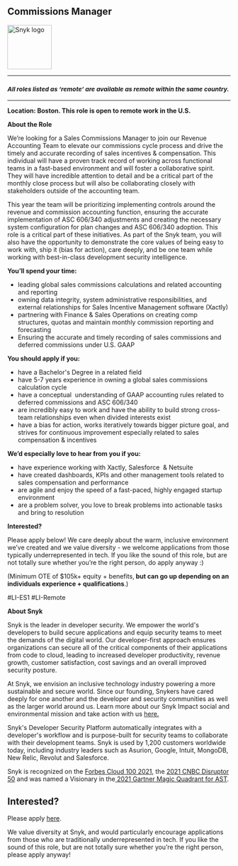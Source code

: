Commissions Manager
---

<img src="https://res.cloudinary.com/snyk/image/upload/v1537345894/press-kit/brand/logo-black.png" width="100" alt="Snyk logo" />

<hr>
<h3><em><strong><sub>All roles listed as ‘remote’ are available as remote within the same country.</sub></strong></em></h3>
<hr>
<p><strong>Location</strong><strong>: Boston. This role is open to remote work in the U.S.</strong></p>
<p><strong>About the Role</strong></p>
<p><span style="font-weight: 400;">We’re looking for a Sales Commissions Manager to join our Revenue Accounting Te</span><span style="font-weight: 400;">am to elevate our commissions cycle process and drive the timely and accurate recording of sales incentives &amp; compensation. This individual will have a proven track record of working across functional teams in a fast-based environment and will foster a collaborative spirit. They will have incredible attention to detail and be a critical part of the monthly close process but will also be collaborating closely with stakeholders outside of the accounting team.</span></p>
<p><span style="font-weight: 400;">This year the team will be prioritizing implementing controls around the revenue and commission accounting function, ensuring the accurate implementation of ASC 606/340 adjustments and creating the necessary system configuration for plan changes and ASC 606/340 adoption</span><span style="font-weight: 400;">. This role is a critical part of these initiatives. As part of the Snyk team, you will also have the opportunity to demonstrate the core values of being easy to work with, ship it (bias for action), care deeply, and be one team while working with best-in-class development security intelligence.</span></p>
<p><strong>You’ll spend your time:</strong><strong>&nbsp;</strong></p>
<ul>
<li style="font-weight: 400;"><span style="font-weight: 400;">leading global sales commissions calculations and related accounting and reporting</span></li>
<li style="font-weight: 400;"><span style="font-weight: 400;">owning data integrity, system administrative responsibilities, and external relationships for Sales Incentive Management software (Xactly)</span></li>
<li style="font-weight: 400;"><span style="font-weight: 400;">partnering with Finance &amp; Sales Operations on creating comp structures, quotas and maintain monthly commission reporting and forecasting</span></li>
<li style="font-weight: 400;"><span style="font-weight: 400;">Ensuring the accurate and timely recording of sales commissions and deferred commissions under U.S. GAAP</span></li>
</ul>
<p><strong>You should apply if you:</strong></p>
<ul>
<li style="font-weight: 400;"><span style="font-weight: 400;">have a Bachelor's Degree in a related field</span></li>
<li style="font-weight: 400;"><span style="font-weight: 400;">have 5-7 years experience in owning a global sales commissions calculation cycle</span></li>
<li style="font-weight: 400;"><span style="font-weight: 400;">have a conceptual&nbsp; understanding of GAAP accounting rules related to deferred commissions and ASC 606/340</span></li>
<li style="font-weight: 400;"><span style="font-weight: 400;">are incredibly easy to work and have the ability to build strong cross-team relationships even when divided interests exist</span></li>
<li style="font-weight: 400;"><span style="font-weight: 400;">have a bias for action, works iteratively towards bigger picture goal, and strives for continuous improvement especially related to sales compensation &amp; incentives</span></li>
</ul>
<p><strong>We’d especially love to hear from you if you:</strong></p>
<ul>
<li style="font-weight: 400;"><span style="font-weight: 400;">have experience working with Xactly, Salesforce&nbsp; &amp; Netsuite</span></li>
<li style="font-weight: 400;"><span style="font-weight: 400;">have created dashboards, KPIs and other management tools related to sales compensation and performance</span></li>
<li style="font-weight: 400;"><span style="font-weight: 400;">are agile and enjoy the speed of a fast-paced, highly engaged startup environment</span></li>
<li style="font-weight: 400;"><span style="font-weight: 400;">are a problem solver, you love to break problems into actionable tasks and bring to resolution</span></li>
</ul>
<p><strong>Interested?</strong></p>
<p><span style="font-weight: 400;">Please apply below! We care deeply about the warm, inclusive environment we’ve created and we value diversity - we welcome applications from those typically underrepresented in tech. If you like the sound of this role, but are not totally sure whether you’re the right person, do apply anyway :)</span></p>
<p><span style="font-weight: 400;">(Minimum OTE of $105k+ equity + benefits,<strong> but can go up depending on an individuals experience + qualifications</strong>.)</span></p>
<p>#LI-ES1 #LI-Remote</p><div class="content-conclusion"><p><strong>About Snyk</strong></p>
<p><span style="font-weight: 400;">Snyk is the leader in developer security. We empower the world's developers to build secure applications and equip security teams to meet the demands of the digital world. Our developer-first approach ensures organizations can secure all of the critical components of their applications from code to cloud, leading to increased developer productivity, revenue growth, customer satisfaction, cost savings and an overall improved security posture.&nbsp;</span></p>
<p><span style="font-weight: 400;">At Snyk, we envision an inclusive technology industry powering a more sustainable and secure world.</span> <span style="font-weight: 400;">Since our founding, Snykers have cared deeply for one another and the developer and security communities as well as the larger world around us. Learn more about our Snyk Impact social and environmental mission and take action with us </span><a href="https://snyk.io/about/snyk-impact/"><span style="font-weight: 400;">here.</span></a></p>
<p><span style="font-weight: 400;">Snyk's Developer Security Platform automatically integrates with a developer's workflow and is purpose-built for security teams to collaborate with their development teams. Snyk is used by 1,200 customers worldwide today, including industry leaders such as Asurion, Google, Intuit, MongoDB, New Relic, Revolut and Salesforce.</span></p>
<p><span style="font-weight: 400;">Snyk is recognized on the </span><a href="https://www.forbes.com/cloud100/#6f24b5ba5f94"><span style="font-weight: 400;">Forbes Cloud 100 2021</span></a><span style="font-weight: 400;">, the </span><a href="https://www.cnbc.com/2021/05/25/these-are-the-2021-cnbc-disruptor-50-companies.html"><span style="font-weight: 400;">2021 CNBC Disruptor 50</span></a><span style="font-weight: 400;"> and was named a Visionary in the</span><a href="https://snyk.io/blog/snyk-visionary-2021-gartner-magic-quadrant-for-ast/"><span style="font-weight: 400;"> 2021 Gartner Magic Quadrant for AST</span></a><span style="font-weight: 400;">.</span></p></div>

Interested?
---

Please apply [here](https://boards.greenhouse.io/snyk/jobs/5610239002#app).

We value diversity at Snyk, and would particularly encourage applications from those who are traditionally underrepresented in tech.
If you like the sound of this role, but are not totally sure whether you’re the right person, please apply anyway!
